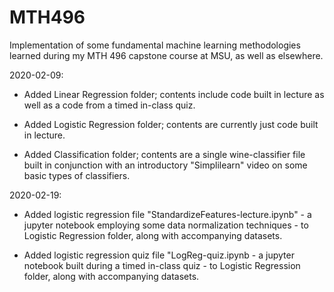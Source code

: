 # MTH496
Implementation of some fundamental machine learning methodologies learned during my MTH 496 capstone course at MSU, as well as elsewhere.

2020-02-09: 

  - Added Linear Regression folder; contents include code built in lecture as well as a code from a timed in-class quiz.
  
  - Added Logistic Regression folder; contents are currently just code built in lecture.
  
  - Added Classification folder; contents are a single wine-classifier file built in conjunction with an introductory "Simplilearn" video   on some basic types of classifiers.
  
2020-02-19:

  - Added logistic regression file "StandardizeFeatures-lecture.ipynb" - a jupyter notebook employing some data normalization techniques - to Logistic Regression folder, along with accompanying datasets.
  
  - Added logistic regression quiz file "LogReg-quiz.ipynb - a jupyter notebook built during a timed in-class quiz - to Logistic Regression folder, along with accompanying datasets.
  
